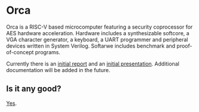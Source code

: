 # Orca

Orca is a RISC-V based microcomputer featuring a security coprocessor for AES hardware acceleration. Hardware includes a synthesizable softcore, a VGA character generator, a keyboard, a UART programmer and peripheral devices written in System Verilog. Softarwe includes benchmark and proof-of-concept programs.

Currently there is an [initial report](./docs/block_diagram.pdf) and an [initial presentation](./docs/initial_presentation.pdf). Additional documentation will be added in the future.

## Is it any good?
[Yes](https://news.ycombinator.com/item?id=3067434).